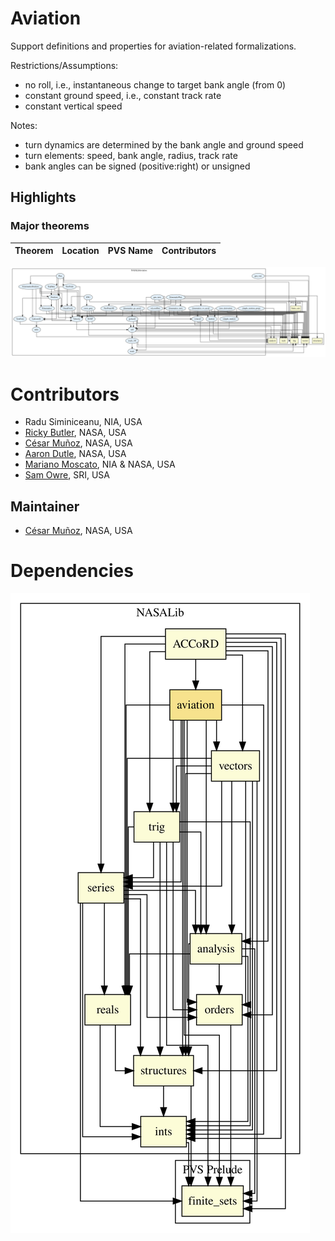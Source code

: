 # Aviation

Support definitions and properties for aviation-related formalizations.

Restrictions/Assumptions: 
  - no roll, i.e., instantaneous change to target bank angle (from 0)
  - constant ground speed, i.e., constant track rate
  - constant vertical speed

Notes:
  - turn dynamics are determined by the bank angle and ground speed
  - turn elements: speed, bank angle, radius, track rate
  - bank angles can be signed (positive:right) or unsigned

## Highlights

### Major theorems

| Theorem | Location | PVS Name | Contributors |
| --- | --- | --- | --- |


![dependency graph](./aviation-zoomed.svg "Dependency Graph")

# Contributors
* Radu Siminiceanu, NIA, USA
* [Ricky Butler](http://shemesh.larc.nasa.gov/people/rwb), NASA, USA
* [César Muñoz](http://shemesh.larc.nasa.gov/people/cam), NASA, USA
* [Aaron Dutle](http://shemesh.larc.nasa.gov/people/amd), NASA, USA
* [Mariano Moscato](https://www.nianet.org/directory/research-staff/mariano-moscato/), NIA & NASA, USA
* [Sam Owre](http://www.csl.sri.com/users/owre), SRI, USA

## Maintainer
* [César Muñoz](http://shemesh.larc.nasa.gov/people/cam), NASA, USA

# Dependencies
![dependency graph](./aviation.svg "Dependency Graph")
